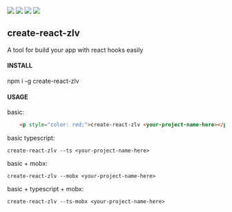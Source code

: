 ![](https://img.shields.io/badge/react--hooks-16.8.4%2B-brightgreen.svg)
![](https://img.shields.io/badge/typescript-3.3-green.svg)
![](https://img.shields.io/badge/mobx--react--lite-support-yellowgreen.svg)
![](https://img.shields.io/badge/eslint-support-orange.svg)

## create-react-zlv

A tool for build your app with react hooks easily

#### INSTALL

npm i -g create-react-zlv

#### USAGE

basic:

```html
    <p style="color: red;">create-react-zlv <your-project-name-here></p>
```


basic typescript:
  
    create-react-zlv --ts <your-project-name-here>
    
basic + mobx:

    create-react-zlv --mobx <your-project-name-here>

basic + typescript + mobx:

    create-react-zlv --ts-mobx <your-project-name-here>
